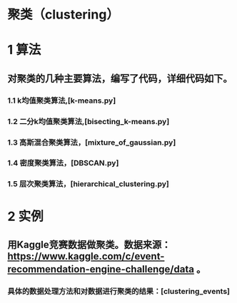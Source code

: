 # 聚类（clustering）

# 1 算法
## 对聚类的几种主要算法，编写了代码，详细代码如下。
### 1.1 k均值聚类算法,[k-means.py]
### 1.2 二分k均值聚类算法,[bisecting_k-means.py]
### 1.3 高斯混合聚类算法，[mixture_of_gaussian.py]
### 1.4 密度聚类算法，[DBSCAN.py]
### 1.5 层次聚类算法，[hierarchical_clustering.py] 

# 2 实例
## 用Kaggle竞赛数据做聚类。数据来源： https://www.kaggle.com/c/event-recommendation-engine-challenge/data 。
### 具体的数据处理方法和对数据进行聚类的结果：[clustering_events]
